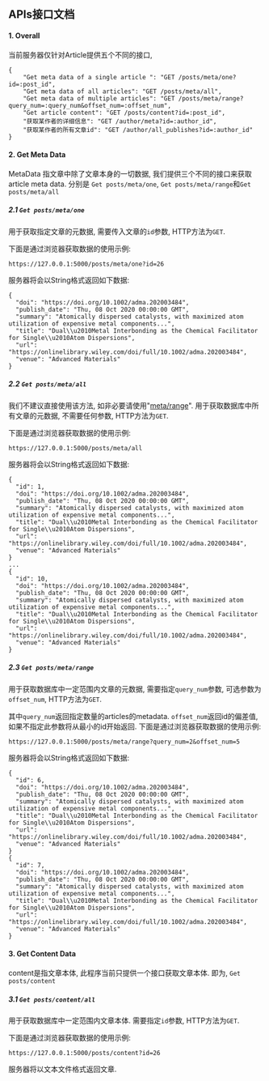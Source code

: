 ## APIs接口文档

#### 1. Overall

当前服务器仅针对Article提供五个不同的接口, 
```
{
    "Get meta data of a single article ": "GET /posts/meta/one?id=:post_id",
    "Get meta data of all articles": "GET /posts/meta/all",
    "Get meta data of multiple articles": "GET /posts/meta/range?query_num=:query_num&offset_num=:offset_num",
    "Get article content": "GET /posts/content?id=:post_id",
    "获取某作者的详细信息": "GET /author/meta?id=:author_id",
    "获取某作者的所有文章id": "GET /author/all_publishes?id=:author_id" 
}
```

#### 2. Get Meta Data
MetaData 指文章中除了文章本身的一切数据, 我们提供三个不同的接口来获取article meta data.
分别是 `Get posts/meta/one`, `Get posts/meta/range`和`Get posts/meta/all`

##### 2.1 `Get posts/meta/one`

用于获取指定文章的元数据, 需要传入文章的`id`参数, HTTP方法为`GET`. 

下面是通过浏览器获取数据的使用示例: 
```
https://127.0.0.1:5000/posts/meta/one?id=26
```
服务器将会以String格式返回如下数据: 
```
{
  "doi": "https://doi.org/10.1002/adma.202003484",
  "publish_date": "Thu, 08 Oct 2020 00:00:00 GMT",
  "summary": "Atomically dispersed catalysts, with maximized atom utilization of expensive metal components...",
  "title": "Dual\\u2010Metal Interbonding as the Chemical Facilitator for Single\\u2010Atom Dispersions",
  "url": "https://onlinelibrary.wiley.com/doi/full/10.1002/adma.202003484",
  "venue": "Advanced Materials"
}
```

##### 2.2 `Get posts/meta/all`

我们不建议直接使用该方法, 如非必要请使用"[meta/range](#rangeMethod)".
用于获取数据库中所有文章的元数据, 不需要任何参数, HTTP方法为`GET`. 

下面是通过浏览器获取数据的使用示例: 
```
https://127.0.0.1:5000/posts/meta/all
```
服务器将会以String格式返回如下数据: 
```
{
  "id": 1,
  "doi": "https://doi.org/10.1002/adma.202003484",
  "publish_date": "Thu, 08 Oct 2020 00:00:00 GMT",
  "summary": "Atomically dispersed catalysts, with maximized atom utilization of expensive metal components...",
  "title": "Dual\\u2010Metal Interbonding as the Chemical Facilitator for Single\\u2010Atom Dispersions",
  "url": "https://onlinelibrary.wiley.com/doi/full/10.1002/adma.202003484",
  "venue": "Advanced Materials"
}
...
{
  "id": 10,
  "doi": "https://doi.org/10.1002/adma.202003484",
  "publish_date": "Thu, 08 Oct 2020 00:00:00 GMT",
  "summary": "Atomically dispersed catalysts, with maximized atom utilization of expensive metal components...",
  "title": "Dual\\u2010Metal Interbonding as the Chemical Facilitator for Single\\u2010Atom Dispersions",
  "url": "https://onlinelibrary.wiley.com/doi/full/10.1002/adma.202003484",
  "venue": "Advanced Materials"
}
```

##### 2.3 `Get posts/meta/range`
<span id="rangeMethod"></span>
用于获取数据库中一定范围内文章的元数据, 需要指定`query_num`参数, 可选参数为`offset_num`, HTTP方法为`GET`.  

其中`query_num`返回指定数量的articles的metadata. `offset_num`返回id的偏差值, 如果不指定此参数将从最小的id开始返回. 
下面是通过浏览器获取数据的使用示例: 
```
https://127.0.0.1:5000/posts/meta/range?query_num=2&offset_num=5
```

服务器将会以String格式返回如下数据: 

```
{
  "id": 6,
  "doi": "https://doi.org/10.1002/adma.202003484",
  "publish_date": "Thu, 08 Oct 2020 00:00:00 GMT",
  "summary": "Atomically dispersed catalysts, with maximized atom utilization of expensive metal components...",
  "title": "Dual\\u2010Metal Interbonding as the Chemical Facilitator for Single\\u2010Atom Dispersions",
  "url": "https://onlinelibrary.wiley.com/doi/full/10.1002/adma.202003484",
  "venue": "Advanced Materials"
}
{
  "id": 7,
  "doi": "https://doi.org/10.1002/adma.202003484",
  "publish_date": "Thu, 08 Oct 2020 00:00:00 GMT",
  "summary": "Atomically dispersed catalysts, with maximized atom utilization of expensive metal components...",
  "title": "Dual\\u2010Metal Interbonding as the Chemical Facilitator for Single\\u2010Atom Dispersions",
  "url": "https://onlinelibrary.wiley.com/doi/full/10.1002/adma.202003484",
  "venue": "Advanced Materials"
}
```

#### 3. Get Content Data
content是指文章本体, 此程序当前只提供一个接口获取文章本体. 即为, `Get posts/content`

##### 3.1 `Get posts/content/all`
用于获取数据库中一定范围内文章本体. 需要指定`id`参数, HTTP方法为`GET`. 

下面是通过浏览器获取数据的使用示例: 
```
https://127.0.0.1:5000/posts/content?id=26
```
服务器将以文本文件格式返回文章. 


